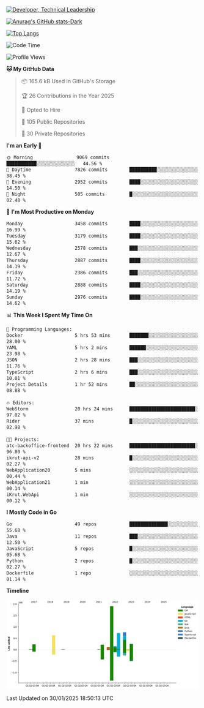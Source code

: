 <div>
  <a href="https://www.linkedin.com/in/arielpineiro/" target="_blank" rel="nofollow noopener noreferrer">
    <img src="https://img.shields.io/badge/-LinkedIn-%230077B5?style=for-the-badge&logo=linkedin&logoColor=white" alt="Developer, Technical Leadership" title="Ariel Piñeiro">
  </a>
</div>

[![Anurag's GitHub stats-Dark](https://github-readme-stats.vercel.app/api?username=arielsrv&show_icons=true&theme=dark#gh-dark-mode-only)](https://github.com/anuraghazra/github-readme-stats#gh-dark-mode-only)

[![Top Langs](https://github-readme-stats.vercel.app/api/top-langs/?username=arielsrv&layout=compact&langs_count=10&theme=dark#gh-dark-mode-only)](https://github.com/anuraghazra/github-readme-stats&theme=dark#gh-dark-mode-only)

<!--START_SECTION:waka-->
![Code Time](http://img.shields.io/badge/Code%20Time-1%2C131%20hrs%204%20mins-blue)

![Profile Views](http://img.shields.io/badge/Profile%20Views-0-blue)

**🐱 My GitHub Data** 

> 📦 165.6 kB Used in GitHub's Storage 
 > 
> 🏆 26 Contributions in the Year 2025
 > 
> 💼 Opted to Hire
 > 
> 📜 105 Public Repositories 
 > 
> 🔑 30 Private Repositories 
 > 
**I'm an Early 🐤** 

```text
🌞 Morning                9069 commits        ███████████░░░░░░░░░░░░░░   44.56 % 
🌆 Daytime                7826 commits        ██████████░░░░░░░░░░░░░░░   38.45 % 
🌃 Evening                2952 commits        ████░░░░░░░░░░░░░░░░░░░░░   14.50 % 
🌙 Night                  505 commits         █░░░░░░░░░░░░░░░░░░░░░░░░   02.48 % 
```
📅 **I'm Most Productive on Monday** 

```text
Monday                   3458 commits        ████░░░░░░░░░░░░░░░░░░░░░   16.99 % 
Tuesday                  3179 commits        ████░░░░░░░░░░░░░░░░░░░░░   15.62 % 
Wednesday                2578 commits        ███░░░░░░░░░░░░░░░░░░░░░░   12.67 % 
Thursday                 2887 commits        ████░░░░░░░░░░░░░░░░░░░░░   14.19 % 
Friday                   2386 commits        ███░░░░░░░░░░░░░░░░░░░░░░   11.72 % 
Saturday                 2888 commits        ████░░░░░░░░░░░░░░░░░░░░░   14.19 % 
Sunday                   2976 commits        ████░░░░░░░░░░░░░░░░░░░░░   14.62 % 
```


📊 **This Week I Spent My Time On** 

```text
💬 Programming Languages: 
Docker                   5 hrs 53 mins       ███████░░░░░░░░░░░░░░░░░░   28.00 % 
YAML                     5 hrs 2 mins        ██████░░░░░░░░░░░░░░░░░░░   23.98 % 
JSON                     2 hrs 28 mins       ███░░░░░░░░░░░░░░░░░░░░░░   11.76 % 
TypeScript               2 hrs 6 mins        ███░░░░░░░░░░░░░░░░░░░░░░   10.01 % 
Project Details          1 hr 52 mins        ██░░░░░░░░░░░░░░░░░░░░░░░   08.88 % 

🔥 Editors: 
WebStorm                 20 hrs 24 mins      ████████████████████████░   97.02 % 
Rider                    37 mins             █░░░░░░░░░░░░░░░░░░░░░░░░   02.98 % 

🐱‍💻 Projects: 
atc-backoffice-frontend  20 hrs 22 mins      ████████████████████████░   96.80 % 
ikrut-api-v2             28 mins             █░░░░░░░░░░░░░░░░░░░░░░░░   02.27 % 
WebApplication20         5 mins              ░░░░░░░░░░░░░░░░░░░░░░░░░   00.44 % 
WebApplication21         1 min               ░░░░░░░░░░░░░░░░░░░░░░░░░   00.14 % 
iKrut.WebApi             1 min               ░░░░░░░░░░░░░░░░░░░░░░░░░   00.12 % 
```

**I Mostly Code in Go** 

```text
Go                       49 repos            ██████████████░░░░░░░░░░░   55.68 % 
Java                     11 repos            ███░░░░░░░░░░░░░░░░░░░░░░   12.50 % 
JavaScript               5 repos             █░░░░░░░░░░░░░░░░░░░░░░░░   05.68 % 
Python                   2 repos             █░░░░░░░░░░░░░░░░░░░░░░░░   02.27 % 
Dockerfile               1 repo              ░░░░░░░░░░░░░░░░░░░░░░░░░   01.14 % 
```



**Timeline**

![Lines of Code chart](https://raw.githubusercontent.com/arielsrv/arielsrv/main/assets/bar_graph.png)


 Last Updated on 30/01/2025 18:50:13 UTC
<!--END_SECTION:waka-->
